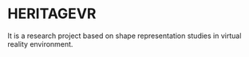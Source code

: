 # HERITAGEVR #

It is a research project based on shape representation studies in virtual reality environment.
